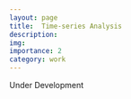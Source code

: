 ```yaml
---
layout: page
title:  Time-series Analysis
description: 
img:
importance: 2
category: work
---
```

 
 Under Development

